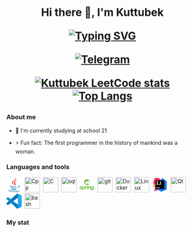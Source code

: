 <h1 align="center">Hi there 👋, I'm Kuttubek 

[![Typing SVG](https://readme-typing-svg.herokuapp.com?color=%2336BCF7&lines=Student+of+the+school+21)](https://git.io/typing-svg)

<div id="socials" align="center">
  <a href="https://t.me/starfirs21">
    <img src="https://img.shields.io/badge/Telegram-blue?style=for-the-badge&logo=telegram&logoColor=white" alt="Telegram"/>
  </a>
</div>

[![Kuttubek LeetCode stats](https://leetcode-stats-six.vercel.app/api?username=Kuttubek7&theme=dark)](https://github.com/KnlnKS/leetcode-stats)    [![Top Langs](https://github-readme-stats.vercel.app/api/top-langs/?username=Kuttubek7&layout=compact)](https://github.com/anuraghazra/github-readme-stats)    


<!-- - 🔭 I’m currently working on ...
- 👯 I’m looking to collaborate on ...
- 🤔 I’m looking for help with ...
- 💬 Ask me about ...-->
### About me 
- 🌱 I'm currently studying at school 21
<!-- - 📫 How to reach me: https:/t.me/starfirs21 -->
- ⚡ Fun fact: The first programmer in the history of mankind was a woman.

### Languages and tools

<img src="https://github.com/devicons/devicon/blob/v2.15.1/icons/java/java-original.svg" title="git" width="40" height="40"/>&nbsp;
<img src="https://cdn.jsdelivr.net/gh/devicons/devicon/icons/cplusplus/cplusplus-original.svg" title="Cpp" width="40" height="40"/>&nbsp;
<img src="https://cdn.jsdelivr.net/gh/devicons/devicon/icons/c/c-original.svg" title="C" width="40" height="40"/>&nbsp;
<img src="https://cdn.jsdelivr.net/gh/devicons/devicon/icons/postgresql/postgresql-original.svg" title="sql" width="40" height="40"/>&nbsp;
<img src="https://github.com/devicons/devicon/blob/v2.15.1/icons/spring/spring-original-wordmark.svg" title="git" width="40" height="40"/>&nbsp;
<img src="https://cdn.jsdelivr.net/gh/devicons/devicon/icons/git/git-plain.svg" title="git" width="40" height="40"/>&nbsp;
<img src="https://cdn.jsdelivr.net/gh/devicons/devicon/icons/docker/docker-plain-wordmark.svg" title="Docker" width="40" height="40"/>&nbsp;
<img src="https://cdn.jsdelivr.net/gh/devicons/devicon/icons/linux/linux-original.svg" title="Linux" width="40" height="40"/>&nbsp;
<img src="https://github.com/devicons/devicon/blob/v2.15.1/icons/intellij/intellij-original.svg" title="bash" width="40" height="40"/>&nbsp;
<img src="https://cdn.jsdelivr.net/gh/devicons/devicon/icons/qt/qt-original.svg" title="Qt" width="40" height="40"/>&nbsp;
<img src="https://github.com/devicons/devicon/blob/v2.15.1/icons/vscode/vscode-original.svg" title="Qt" width="40" height="40"/>&nbsp;
<img src="https://cdn.jsdelivr.net/gh/devicons/devicon/icons/bash/bash-original.svg" title="bash" width="40" height="40"/>&nbsp;



### My stat

<div id="stat" align="center">
    <img src="https://github-profile-summary-cards.vercel.app/api/cards/profile-details?username=Kuttubek7&theme=github_dark" alt=""/>
    <img src="https://github-profile-summary-cards.vercel.app/api/cards/most-commit-language?username=Kuttubek7&theme=github_dark" alt=""/>
    <img src="https://github-profile-summary-cards.vercel.app/api/cards/stats?username=Kuttubek7&theme=github_dark" alt=""/>
    <img src="http://github-profile-summary-cards.vercel.app/api/cards/repos-per-language?username=Kuttubek7&theme=github_dark" alt=""/>
    <img src="http://github-profile-summary-cards.vercel.app/api/cards/productive-time?username=Kuttubek7&theme=github_dark&utcOffset=8" alt=""/>
</div>
